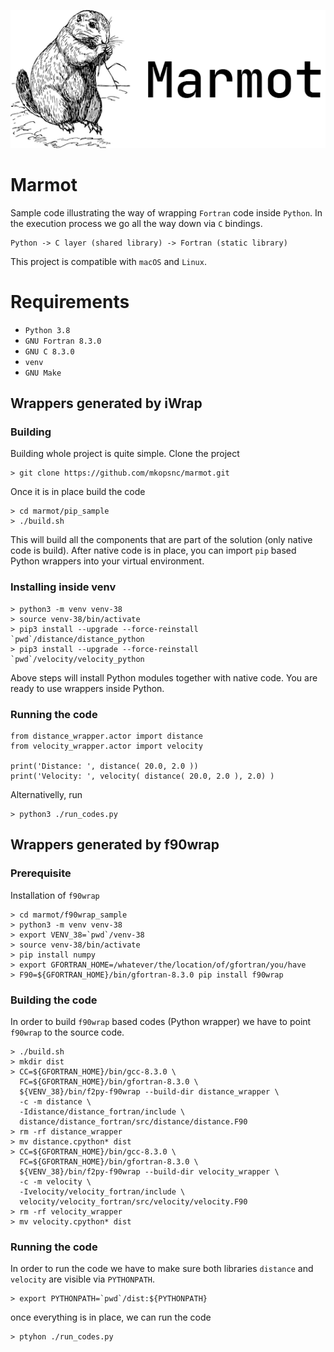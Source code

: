 <p align="center">
  <img src="https://raw.githubusercontent.com/mkopsnc/marmot/main/images/marmot.png">
</p>

# Marmot

Sample code illustrating the way of wrapping `Fortran` code inside `Python`. In the execution process we go all the way down via `C` bindings.

```
Python -> C layer (shared library) -> Fortran (static library)
```

This project is compatible with `macOS` and `Linux`.

# Requirements

* `Python 3.8`
* `GNU Fortran 8.3.0`
* `GNU C 8.3.0`
* `venv`
* `GNU Make`

## Wrappers generated by iWrap

### Building

Building whole project is quite simple. Clone the project

```
> git clone https://github.com/mkopsnc/marmot.git
```

Once it is in place build the code

```
> cd marmot/pip_sample
> ./build.sh
```

This will build all the components that are part of the solution (only native code is build). After native code is in place, you can import `pip` based Python wrappers into your virtual environment.

### Installing inside venv

```
> python3 -m venv venv-38
> source venv-38/bin/activate
> pip3 install --upgrade --force-reinstall `pwd`/distance/distance_python
> pip3 install --upgrade --force-reinstall `pwd`/velocity/velocity_python
```

Above steps will install Python modules together with native code. You are ready to use wrappers inside Python.

### Running the code

```
from distance_wrapper.actor import distance
from velocity_wrapper.actor import velocity

print('Distance: ', distance( 20.0, 2.0 ))
print('Velocity: ', velocity( distance( 20.0, 2.0 ), 2.0) )
```

Alternativelly, run

```
> python3 ./run_codes.py
```

## Wrappers generated by f90wrap

### Prerequisite

Installation of `f90wrap`

```
> cd marmot/f90wrap_sample
> python3 -m venv venv-38
> export VENV_38=`pwd`/venv-38
> source venv-38/bin/activate
> pip install numpy
> export GFORTRAN_HOME=/whatever/the/location/of/gfortran/you/have
> F90=${GFORTRAN_HOME}/bin/gfortran-8.3.0 pip install f90wrap
```

### Building the code

In order to build `f90wrap` based codes (Python wrapper) we have to point `f90wrap` to the source code.

```
> ./build.sh
> mkdir dist
> CC=${GFORTRAN_HOME}/bin/gcc-8.3.0 \
  FC=${GFORTRAN_HOME}/bin/gfortran-8.3.0 \
  ${VENV_38}/bin/f2py-f90wrap --build-dir distance_wrapper \
  -c -m distance \
  -Idistance/distance_fortran/include \
  distance/distance_fortran/src/distance/distance.F90
> rm -rf distance_wrapper
> mv distance.cpython* dist
> CC=${GFORTRAN_HOME}/bin/gcc-8.3.0 \
  FC=${GFORTRAN_HOME}/bin/gfortran-8.3.0 \
  ${VENV_38}/bin/f2py-f90wrap --build-dir velocity_wrapper \
  -c -m velocity \
  -Ivelocity/velocity_fortran/include \
  velocity/velocity_fortran/src/velocity/velocity.F90
> rm -rf velocity_wrapper
> mv velocity.cpython* dist
```

### Running the code

In order to run the code we have to make sure both libraries `distance` and `velocity` are visible via `PYTHONPATH`.

```
> export PYTHONPATH=`pwd`/dist:${PYTHONPATH}
```

once everything is in place, we can run the code

```
> ptyhon ./run_codes.py
```
